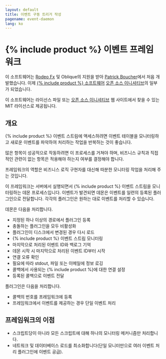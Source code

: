 ```yaml
---
layout: default
title: 이벤트 구동 트리거 작성
pagename: event-daemon
lang: ko
---
```



# {% include product %} 이벤트 프레임워크
이 소프트웨어는 [Rodeo Fx](http://rodeofx.com) 및 Oblique의 지원을 받아 [Patrick Boucher](http://www.patrickboucher.com)에서 처음 개발했습니다. 이제 [{% include product %} 소프트웨어](http://www.shotgridsoftware.com) [오픈 소스 이니셔티브](https://github.com/shotgunsoftware)의 일부가 되었습니다.

이 소프트웨어는 라이선스 파일 또는 [오픈 소스 이니셔티브](http://www.opensource.org/licenses/mit-license.php) 웹 사이트에서 찾을 수 있는 MIT 라이선스로 제공됩니다.


## 개요

{% include product %} 이벤트 스트림에 액세스하려면 이벤트 테이블을 모니터링하고 새로운 이벤트를 파악하여 처리하는 작업을 반복하는 것이 좋습니다.

많은 항목이 성공적으로 작동하려면 이 프로세스를 거쳐야 하며, 비즈니스 규칙과 직접적인 관련이 없는 항목은 적용해야 하는지 여부를 결정해야 합니다.

프레임워크의 역할은 비즈니스 로직 구현자를 대신해 따분한 모니터링 작업을 처리해 주는 것입니다.

이 프레임워크는 서버에서 실행되면서 {% include product %} 이벤트 스트림을 모니터링하는 데몬 프로세스입니다. 이벤트가 발견되면 데몬은 이벤트를 일련의 등록된 플러그인으로 전달합니다. 각각의 플러그인은 원하는 대로 이벤트를 처리할 수 있습니다.

데몬은 다음을 처리합니다.

- 지정된 하나 이상의 경로에서 플러그인 등록
- 충돌하는 플러그인을 모두 비활성화
- 플러그인이 디스크에서 변경된 경우 다시 로드
- {% include product %} 이벤트 스트림 모니터링
- 마지막으로 처리된 이벤트 ID와 백로그 기억
- 데몬 시작 시 마지막으로 처리된 이벤트 ID부터 시작
- 연결 오류 확인
- 필요에 따라 stdout, 파일 또는 이메일에 정보 로깅
- 콜백에서 사용되는 {% include product %}에 대한 연결 설정
- 등록된 콜백으로 이벤트 전달

플러그인은 다음을 처리합니다.

- 콜백의 번호를 프레임워크에 등록
- 프레임워크에서 이벤트를 제공하는 경우 단일 이벤트 처리


## 프레임워크의 이점

- 스크립트당이 아니라 모든 스크립트에 대해 하나의 모니터링 메커니즘만 처리합니다.
- 네트워크 및 데이터베이스 로드를 최소화합니다(단일 모니터만으로 여러 이벤트 처리 플러그인에 이벤트 공급).

